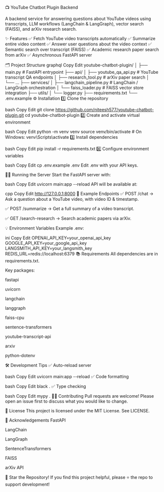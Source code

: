 📺 YouTube Chatbot Plugin Backend

A backend service for answering questions about YouTube videos using transcripts, LLM workflows (LangChain & LangGraph), vector search (FAISS), and arXiv research search.

✨ Features
✅ Fetch YouTube video transcripts automatically
✅ Summarize entire video content
✅ Answer user questions about the video context
✅ Semantic search over transcript (FAISS)
✅ Academic research paper search from arXiv
✅ Asynchronous FastAPI server

🗂️ Project Structure
graphql
Copy
Edit
youtube-chatbot-plugin/
│
├── main.py                   # FastAPI entrypoint
├── api/
│   ├── youtube_qa_api.py     # YouTube transcript QA endpoints
│   ├── research_tool.py      # arXiv paper search
│   └── ...
├── services/
│   ├── langchain_pipeline.py # LangChain / LangGraph orchestration
│   └── faiss_loader.py       # FAISS vector store integration
├── utils/
│   └── logger.py
├── requirements.txt
└── .env.example
⚙️ Installation
1️⃣ Clone the repository

bash
Copy
Edit
git clone https://github.com/niteesh577/youtube-chatbot-plugin.git
cd youtube-chatbot-plugin
2️⃣ Create and activate virtual environment

bash
Copy
Edit
python -m venv venv
source venv/bin/activate       # On Windows: venv\Scripts\activate
3️⃣ Install dependencies

bash
Copy
Edit
pip install -r requirements.txt
4️⃣ Configure environment variables

bash
Copy
Edit
cp .env.example .env
Edit .env with your API keys.

🏃‍♂️ Running the Server
Start the FastAPI server with:

bash
Copy
Edit
uvicorn main:app --reload
API will be available at:

cpp
Copy
Edit
http://127.0.0.1:8000
📌 Example Endpoints
✅ POST /chat
→ Ask a question about a YouTube video, with video ID & timestamp.

✅ POST /summarize
→ Get a full summary of a video transcript.

✅ GET /search-research
→ Search academic papers via arXiv.

💡 Environment Variables
Example .env:

ini
Copy
Edit
OPENAI_API_KEY=your_openai_api_key
GOOGLE_API_KEY=your_google_api_key
LANGSMITH_API_KEY=your_langsmith_key
REDIS_URL=redis://localhost:6379
📚 Requirements
All dependencies are in requirements.txt.

Key packages:

fastapi

uvicorn

langchain

langgraph

faiss-cpu

sentence-transformers

youtube-transcript-api

arxiv

python-dotenv

🛠️ Development Tips
✅ Auto-reload server

bash
Copy
Edit
uvicorn main:app --reload
✅ Code formatting

bash
Copy
Edit
black .
✅ Type checking

bash
Copy
Edit
mypy .
🧑‍💻 Contributing
Pull requests are welcome!
Please open an issue first to discuss what you would like to change.

📜 License
This project is licensed under the MIT License.
See LICENSE.

🙏 Acknowledgements
FastAPI

LangChain

LangGraph

SentenceTransformers

FAISS

arXiv API

🌟 Star the Repository!
If you find this project helpful, please ⭐️ the repo to support development!

